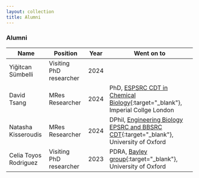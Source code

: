 ```yaml
---
layout: collection
title: Alumni
---
```


### Alumni

| Name                  | Position                | Year | Went on to                                                                                        |
| ----------------------| ------------------------|------|----------------------------------------------------------------------------------------------|   
| Yiğitcan Sümbelli | Visiting PhD researcher | 2024 | |
| David Tsang | MRes Researcher | 2024 | PhD, [ESPSRC CDT in Chemical Biology](https://www.imperial.ac.uk/chemical-biology/cdt/){:target="_blank"}, Imperial Collge London |
| Natasha Kisseroudis | MRes Researcher | 2024 | DPhil, [Engineering Biology EPSRC and BBSRC CDT](https://www.ox.ac.uk/admissions/graduate/courses/engineering-biology){:target="_blank"}, University of Oxford |
| Celia Toyos Rodriguez | Visiting PhD researcher | 2023 | PDRA, [Bayley group](https://www.bayleygroup.co.uk/){:target="_blank"}, University of Oxford |